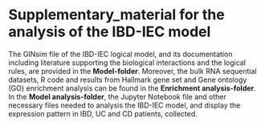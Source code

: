 # Supplementary_material for the analysis of the IBD-IEC model

The GINsim file of the IBD-IEC logical model, and its documentation including literature supporting the biological interactions and the logical rules, are provided in the **Model-folder**. Moreover, the bulk RNA sequential datasets, R code and results from Hallmark gene set and Gene ontology (GO) enrichment analysis can be found in the **Enrichment analysis-folder**. In the **Model analysis-folder**, the Jupyter Notebook file and other necessary files needed to analysis the IBD-IEC model, and display the expression pattern in IBD, UC and CD patients, collected.
